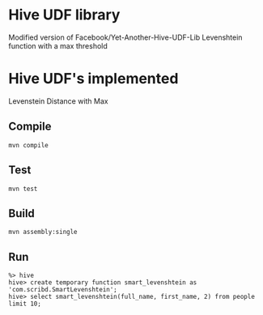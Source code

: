 # Hive UDF library

Modified version of Facebook/Yet-Another-Hive-UDF-Lib Levenshtein function with a max threshold
# Hive UDF's implemented
Levenstein Distance with Max


## Compile

```
mvn compile
```

## Test

```
mvn test
```

## Build
```
mvn assembly:single
```

## Run

```
%> hive
hive> create temporary function smart_levenshtein as 'com.scribd.SmartLevenshtein';
hive> select smart_levenshtein(full_name, first_name, 2) from people limit 10;

```
